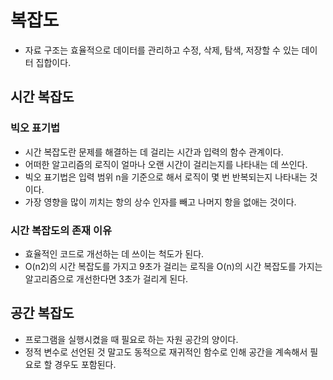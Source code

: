 # 복잡도

- 자료 구조는 효율적으로 데이터를 관리하고 수정, 삭제, 탐색, 저장할 수 있는 데이터 집합이다.

## 시간 복잡도

### 빅오 표기법

- 시간 복잡도란 문제를 해결하는 데 걸리는 시간과 입력의 함수 관계이다.
- 어떠한 알고리즘의 로직이 얼마나 오랜 시간이 걸리는지를 나타내는 데 쓰인다.
- 빅오 표기법은 입력 범위 n을 기준으로 해서 로직이 몇 번 반복되는지 나타내는 것이다.
- 가장 영향을 많이 끼치는 항의 상수 인자를 빼고 나머지 항을 없애는 것이다.

### 시간 복잡도의 존재 이유

- 효율적인 코드로 개선하는 데 쓰이는 척도가 된다.
- O(n2)의 시간 복잡도를 가지고 9초가 걸리는 로직을 O(n)의 시간 복잡도를 가지는 알고리즘으로 개선한다면 3초가 걸리게 된다.

## 공간 복잡도

- 프로그램을 실행시켰을 때 필요로 하는 자원 공간의 양이다.
- 정적 변수로 선언된 것 말고도 동적으로 재귀적인 함수로 인해 공간을 계속해서 필요로 할 경우도 포함된다.

